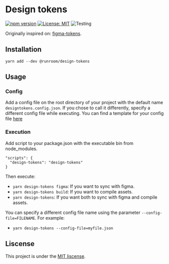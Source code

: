 Design tokens
========================

[![npm version](https://img.shields.io/npm/v/@runroom/design-tokens.svg)](https://www.npmjs.com/package/@runroom/design-tokens)
[![License: MIT](https://img.shields.io/badge/License-MIT-yellow.svg)](https://opensource.org/licenses/MIT)
![Testing](https://github.com/Runroom/design-tokens/workflows/Testing/badge.svg)

Originally inspired on: [figma-tokens](https://github.com/klaufel/figma-tokens).

## Installation
`yarn add --dev @runroom/design-tokens`

## Usage
### Config
Add a config file on the root directory of your project with the default name `designtokens.config.json`. If you chose to call it differently, specify a different config file while executing.
You can find a template for your config file [here](template.config.json)

### Execution
Add script to your package.json with the executable bin from node_modules.
```
"scripts": {
  "design-tokens": "design-tokens"
}
```

Then execute:
* `yarn design-tokens figma`: If you want to sync with figma.
* `yarn design-tokens build`: If you want to compile assets.
* `yarn design-tokens`: If you want both to sync with figma and compile assets.

You can specify a different config file name using the parameter `--config-file=FILENAME`.
For example:
* `yarn design-tokens --config-file=myfile.json`

## Liscense
This project is under the [MIT liscense](LISCENSE).
